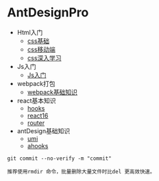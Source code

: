 # AntDesignPro



* Html入门
  * [css基础](doc/css-pc.md)
  * [css移动端](doc/css-mobile.md)
  * [css深入学习](doc/css-pro.md)
* Js入门
  * [Js入门](doc/js.md)
* webpack打包
  * [webpack基础知识](doc/webpack.md)
* react基本知识
  * [hooks](doc/hooks.md)
  * [react16](doc/react16.md)
  * [router](doc/router.md)
* antDesign基础知识
  * [umi](https://umijs.org/zh/guide/)
  * [ahooks](https://ahooks.js.org/)





```shell
git commit --no-verify -m "commit"

推荐使用rmdir 命令，批量删除大量文件时比del 更高效快速。
```

